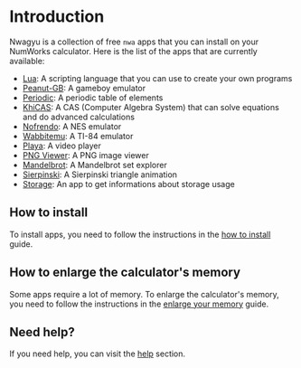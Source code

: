 # Introduction

Nwagyu is a collection of free `nwa` apps that you can install on your NumWorks
calculator. Here is the list of the apps that are currently available:

- [Lua](./apps/lua.md): A scripting language that you can use to create your own
  programs
- [Peanut-GB](./apps/peanut-gb.md): A gameboy emulator
- [Periodic](./apps/periodic.md): A periodic table of elements
- [KhiCAS](./apps/khicas.md): A CAS (Computer Algebra System) that can solve equations
  and do advanced calculations
- [Nofrendo](./apps/nofrendo.md): A NES emulator
- [Wabbitemu](./apps/wabbitemu.md): A TI-84 emulator
- [Playa](./apps/playa.md): A video player
- [PNG Viewer](./apps/pngviewer.md): A PNG image viewer
- [Mandelbrot](./apps/mandelbrot.md): A Mandelbrot set explorer
- [Sierpinski](./apps/sierpinski.md): A Sierpinski triangle animation
- [Storage](./apps/storage.md): An app to get informations about storage usage

## How to install

To install apps, you need to follow the instructions in the
[how to install](./help/how-to-install.md) guide.

## How to enlarge the calculator's memory

Some apps require a lot of memory. To enlarge the calculator's memory, you need
to follow the instructions in the
[enlarge your memory](./help/enlarge-your-memory.md) guide.

## Need help?

If you need help, you can visit the [help](./help/README.md) section.